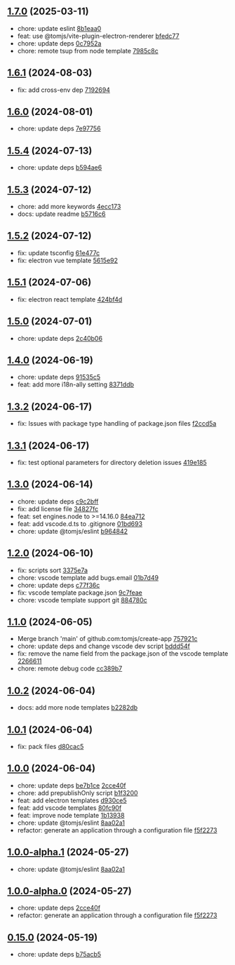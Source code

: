 ## [1.7.0](https://github.com/tomjs/create-app/compare/v1.6.1...v1.7.0) (2025-03-11)

- chore: update eslint [8b1eaa0](https://github.com/tomjs/create-app/commit/8b1eaa0)
- feat: use @tomjs/vite-plugin-electron-renderer [bfedc77](https://github.com/tomjs/create-app/commit/bfedc77)
- chore: update deps [0c7952a](https://github.com/tomjs/create-app/commit/0c7952a)
- chore: remote tsup from node template [7985c8c](https://github.com/tomjs/create-app/commit/7985c8c)

## [1.6.1](https://github.com/tomjs/create-app/compare/v1.6.0...v1.6.1) (2024-08-03)

- fix: add cross-env dep [7192694](https://github.com/tomjs/create-app/commit/7192694)

## [1.6.0](https://github.com/tomjs/create-app/compare/v1.5.4...v1.6.0) (2024-08-01)

- chore: update deps [7e97756](https://github.com/tomjs/create-app/commit/7e97756)

## [1.5.4](https://github.com/tomjs/create-app/compare/v1.5.3...v1.5.4) (2024-07-13)

- chore: update deps [b594ae6](https://github.com/tomjs/create-app/commit/b594ae6)

## [1.5.3](https://github.com/tomjs/create-app/compare/v1.5.2...v1.5.3) (2024-07-12)

- chore: add more keywords [4ecc173](https://github.com/tomjs/create-app/commit/4ecc173)
- docs: update readme [b5716c6](https://github.com/tomjs/create-app/commit/b5716c6)

## [1.5.2](https://github.com/tomjs/create-app/compare/v1.5.1...v1.5.2) (2024-07-12)

- fix: update tsconfig [61e477c](https://github.com/tomjs/create-app/commit/61e477c)
- fix: electron vue template [5615e92](https://github.com/tomjs/create-app/commit/5615e92)

## [1.5.1](https://github.com/tomjs/create-app/compare/v1.5.0...v1.5.1) (2024-07-06)

- fix: electron react template [424bf4d](https://github.com/tomjs/create-app/commit/424bf4d)

## [1.5.0](https://github.com/tomjs/create-app/compare/v1.4.0...v1.5.0) (2024-07-01)

- chore: update deps [2c40b06](https://github.com/tomjs/create-app/commit/2c40b06)

## [1.4.0](https://github.com/tomjs/create-app/compare/v1.3.2...v1.4.0) (2024-06-19)

- chore: update deps [91535c5](https://github.com/tomjs/create-app/commit/91535c5)
- feat: add more i18n-ally setting [8371ddb](https://github.com/tomjs/create-app/commit/8371ddb)

## [1.3.2](https://github.com/tomjs/create-app/compare/v1.3.1...v1.3.2) (2024-06-17)

- fix: Issues with package type handling of package.json files [f2ccd5a](https://github.com/tomjs/create-app/commit/f2ccd5a)

## [1.3.1](https://github.com/tomjs/create-app/compare/v1.3.0...v1.3.1) (2024-06-17)

- fix: test optional parameters for directory deletion issues [419e185](https://github.com/tomjs/create-app/commit/419e185)

## [1.3.0](https://github.com/tomjs/create-app/compare/v1.2.0...v1.3.0) (2024-06-14)

- chore: update deps [c9c2bff](https://github.com/tomjs/create-app/commit/c9c2bff)
- fix: add license file [34827fc](https://github.com/tomjs/create-app/commit/34827fc)
- feat: set engines.node to >=14.16.0 [84ea712](https://github.com/tomjs/create-app/commit/84ea712)
- feat: add vscode.d.ts to .gitignore [01bd693](https://github.com/tomjs/create-app/commit/01bd693)
- chore: update @tomjs/eslint [b964842](https://github.com/tomjs/create-app/commit/b964842)

## [1.2.0](https://github.com/tomjs/create-app/compare/v1.1.0...v1.2.0) (2024-06-10)

- fix: scripts sort [3375e7a](https://github.com/tomjs/create-app/commit/3375e7a)
- chore: vscode template add bugs.email [01b7d49](https://github.com/tomjs/create-app/commit/01b7d49)
- chore: update deps [c77f36c](https://github.com/tomjs/create-app/commit/c77f36c)
- fix: vscode template package.json [9c7feae](https://github.com/tomjs/create-app/commit/9c7feae)
- chore: vscode template support git [884780c](https://github.com/tomjs/create-app/commit/884780c)

## [1.1.0](https://github.com/tomjs/create-app/compare/v1.0.2...v1.1.0) (2024-06-05)

- Merge branch 'main' of github.com:tomjs/create-app [757921c](https://github.com/tomjs/create-app/commit/757921c)
- chore: update deps and change vscode dev script [bddd54f](https://github.com/tomjs/create-app/commit/bddd54f)
- fix: remove the name field from the package.json of the vscode template [2266611](https://github.com/tomjs/create-app/commit/2266611)
- chore: remote debug code [cc389b7](https://github.com/tomjs/create-app/commit/cc389b7)

## [1.0.2](https://github.com/tomjs/create-app/compare/v1.0.1...v1.0.2) (2024-06-04)

- docs: add more node templates [b2282db](https://github.com/tomjs/create-app/commit/b2282db)

## [1.0.1](https://github.com/tomjs/create-app/compare/v1.0.0...v1.0.1) (2024-06-04)

- fix: pack files [d80cac5](https://github.com/tomjs/create-app/commit/d80cac5)

## [1.0.0](https://github.com/tomjs/create-app/compare/v0.15.0...v1.0.0) (2024-06-04)

- chore: update deps [be7b1ce](https://github.com/tomjs/create-app/commit/be7b1ce) [2cce40f](https://github.com/tomjs/create-app/commit/2cce40f)
- chore: add prepublishOnly script [b1f3200](https://github.com/tomjs/create-app/commit/b1f3200)
- feat: add electron templates [d930ce5](https://github.com/tomjs/create-app/commit/d930ce5)
- feat: add vscode templates [80fc90f](https://github.com/tomjs/create-app/commit/80fc90f)
- feat: improve node template [1b13938](https://github.com/tomjs/create-app/commit/1b13938)
- chore: update @tomjs/eslint [8aa02a1](https://github.com/tomjs/create-app/commit/8aa02a1)
- refactor: generate an application through a configuration file [f5f2273](https://github.com/tomjs/create-app/commit/f5f2273)

## [1.0.0-alpha.1](https://github.com/tomjs/create-app/compare/v1.0.0-alpha.0...v1.0.0-alpha.1) (2024-05-27)

- chore: update @tomjs/eslint [8aa02a1](https://github.com/tomjs/create-app/commit/8aa02a1)

## [1.0.0-alpha.0](https://github.com/tomjs/create-app/compare/v0.15.0...v1.0.0-alpha.0) (2024-05-27)

- chore: update deps [2cce40f](https://github.com/tomjs/create-app/commit/2cce40f)
- refactor: generate an application through a configuration file [f5f2273](https://github.com/tomjs/create-app/commit/f5f2273)

## [0.15.0](https://github.com/tomjs/create-app/compare/v0.14.2...v0.15.0) (2024-05-19)

- chore: update deps [b75acb5](https://github.com/tomjs/create-app/commit/b75acb5)
